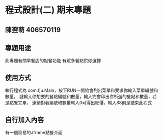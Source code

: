 # 程式設計(二) 期末專題
## 陳翌萌 406570119 

## 專題用途
此專題有關早餐店的點餐功能 有眾多餐點供你選擇

## 使用方式
執行程式為 com.fju.Main，按下RUN一開始會列出菜單和要求你輸入菜單編號和數量，
就輸入你想要的餐點編號和數量，輸入完會印出你所選的餐點和數量，若是點餐完畢，
連續對著編號和數量輸入0可得出總價，輸入88則是結束此程式

## 自行加入內容
有一個簡易的Jframe點餐介面
